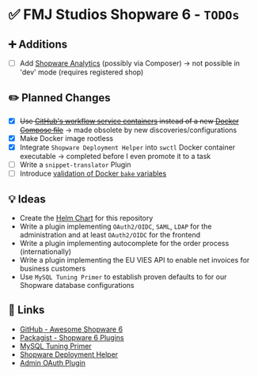 # ✅ FMJ Studios Shopware 6 - `TODOs`

## ➕ Additions

- [ ] Add [Shopware Analytics](https://store.shopware.com/en/swag541977532977f/shopware-analytics.html) (possibly via
  Composer) -> not possible in 'dev' mode (requires registered shop)

## ✏️ Planned Changes

- [x] ~~Use [GitHub's workflow service containers][github_service_containers] instead of a new
  [Docker Compose file][ci_compose]~~ -> made obsolete by new discoveries/configurations
- [x] Make Docker image rootless
- [x] Integrate `Shopware Deployment Helper` into `swctl` Docker container executable -> completed before I even promote
  it to a task
- [ ] Write a `snippet-translator` Plugin
- [ ] Introduce [validation of Docker
  `bake` variables](https://docs.docker.com/build/bake/variables/#validating-variables)

## 💡 Ideas

- Create the [Helm Chart](https://github.com/fmjstudios/helm) for this repository
- Write a plugin implementing `OAuth2/OIDC`, `SAML`, `LDAP` for the administration and at least `OAuth2/OIDC` for the
  frontend
- Write a plugin implementing autocomplete for the order process (internationally)
- Write a plugin implementing the EU VIES API to enable net invoices for business customers
- Use `MySQL Tuning Primer` to establish proven defaults to for our Shopware database configurations

## 🔗 Links

- [GitHub - Awesome Shopware 6](https://github.com/elgentos/awesome-shopware6 "GitHub Awesome Shopware 6")
- [Packagist - Shopware 6 Plugins](https://packagist.org/?query=shopware&type=shopware-platform-plugin "Packagist Shopware Plugins")
- [MySQL Tuning Primer](https://github.com/BMDan/tuning-primer.sh "MySQL Primer")
- [Shopware Deployment Helper](https://developer.shopware.com/docs/guides/hosting/installation-updates/deployments/deployment-helper.html)
- [Admin OAuth Plugin](https://github.com/HEPTACOM/HeptacomShopwarePlatformAdminOpenAuth)

<!-- INTERNAL REFERENCES -->

<!-- File references -->

[ci_compose]: ../ci/compose.yaml

<!-- General links -->

[github_service_containers]: https://docs.github.com/en/actions/use-cases-and-examples/using-containerized-services/creating-postgresql-service-containers
